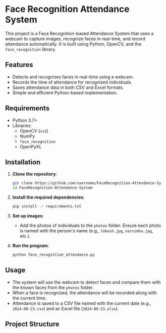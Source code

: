 # Face Recognition Attendance System

This project is a Face Recognition-based Attendance System that uses a webcam to capture images, recognize faces in real-time, and record attendance automatically. It is built using Python, OpenCV, and the `face_recognition` library.

## Features

- Detects and recognizes faces in real-time using a webcam.
- Records the time of attendance for recognized individuals.
- Saves attendance data in both CSV and Excel formats.
- Simple and efficient Python-based implementation.

## Requirements

- Python 3.7+
- Libraries:
  - OpenCV (`cv2`)
  - NumPy
  - `face_recognition`
  - OpenPyXL

## Installation

1. **Clone the repository**:
    ```bash
    git clone https://github.com/username/FaceRecognition-Attendance-System.git
    cd FaceRecognition-Attendance-System
    ```

2. **Install the required dependencies**:
    ```bash
    pip install -r requirements.txt
    ```

3. **Set up images**:
    - Add the photos of individuals to the `photos` folder. Ensure each photo is named with the person's name (e.g., `lokesh.jpg`, `narsimha.jpg`, etc.).

4. **Run the program**:
    ```bash
    python face_recognition_attendance.py
    ```

## Usage

- The system will use the webcam to detect faces and compare them with the known faces from the `photos` folder.
- When a face is recognized, the attendance will be recorded along with the current time.
- Attendance is saved to a CSV file named with the current date (e.g., `2024-09-23.csv`) and an Excel file (`2024-09-23.xlsx`).

## Project Structure

